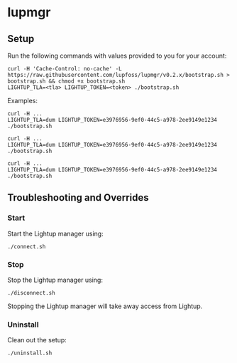 # lupmgr

## Setup

Run the following commands with values provided to you for your account:

```
curl -H 'Cache-Control: no-cache' -L https://raw.githubusercontent.com/lupfoss/lupmgr/v0.2.x/bootstrap.sh > bootstrap.sh && chmod +x bootstrap.sh
LIGHTUP_TLA=<tla> LIGHTUP_TOKEN=<token> ./bootstrap.sh
```

Examples:

```
curl -H ...
LIGHTUP_TLA=dum LIGHTUP_TOKEN=e3976956-9ef0-44c5-a978-2ee9149e1234 ./bootstrap.sh

curl -H ...
LIGHTUP_TLA=dum LIGHTUP_TOKEN=e3976956-9ef0-44c5-a978-2ee9149e1234 ./bootstrap.sh

curl -H ...
LIGHTUP_TLA=dum LIGHTUP_TOKEN=e3976956-9ef0-44c5-a978-2ee9149e1234 ./bootstrap.sh
```

## Troubleshooting and Overrides

### Start

Start the Lightup manager using:

```
./connect.sh
```

### Stop

Stop the Lightup manager using:

```
./disconnect.sh
```

Stopping the Lightup manager will take away access from Lightup.


### Uninstall

Clean out the setup:

```
./uninstall.sh
```
